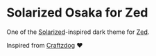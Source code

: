 # Solarized Osaka for Zed

One of the [Solarized](https://ethanschoonover.com/solarized/)-inspired dark theme for [Zed](https://zed.dev/).

Inspired from [Craftzdog](https://github.com/craftzdog/solarized-osaka.nvim) ❤️
